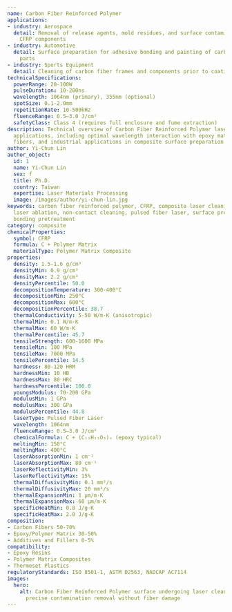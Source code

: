 ```yaml
---
name: Carbon Fiber Reinforced Polymer
applications:
- industry: Aerospace
  detail: Removal of release agents, mold residues, and surface contaminants from
    CFRP components
- industry: Automotive
  detail: Surface preparation for adhesive bonding and painting of carbon fiber composite
    parts
- industry: Sports Equipment
  detail: Cleaning of carbon fiber frames and components prior to coating or repair
technicalSpecifications:
  powerRange: 20-100W
  pulseDuration: 10-200ns
  wavelength: 1064nm (primary), 355nm (optional)
  spotSize: 0.1-2.0mm
  repetitionRate: 10-500kHz
  fluenceRange: 0.5–3.0 J/cm²
  safetyClass: Class 4 (requires full enclosure and fume extraction)
description: Technical overview of Carbon Fiber Reinforced Polymer laser cleaning
  applications, including optimal wavelength interaction with epoxy matrix and carbon
  fibers, and industrial applications in composite surface preparation.
author: Yi-Chun Lin
author_object:
  id: 1
  name: Yi-Chun Lin
  sex: f
  title: Ph.D.
  country: Taiwan
  expertise: Laser Materials Processing
  image: /images/author/yi-chun-lin.jpg
keywords: carbon fiber reinforced polymer, CFRP, composite laser cleaning, epoxy removal,
  laser ablation, non-contact cleaning, pulsed fiber laser, surface preparation, adhesive
  bonding pretreatment
category: composite
chemicalProperties:
  symbol: CFRP
  formula: C + Polymer Matrix
  materialType: Polymer Matrix Composite
properties:
  density: 1.5-1.6 g/cm³
  densityMin: 0.9 g/cm³
  densityMax: 2.2 g/cm³
  densityPercentile: 50.0
  decompositionTemperature: 300-400°C
  decompositionMin: 250°C
  decompositionMax: 600°C
  decompositionPercentile: 38.7
  thermalConductivity: 5-50 W/m·K (anisotropic)
  thermalMin: 0.1 W/m·K
  thermalMax: 60 W/m·K
  thermalPercentile: 45.7
  tensileStrength: 600-1600 MPa
  tensileMin: 100 MPa
  tensileMax: 7000 MPa
  tensilePercentile: 14.5
  hardness: 80-120 HRM
  hardnessMin: 10 HB
  hardnessMax: 80 HRC
  hardnessPercentile: 100.0
  youngsModulus: 70-200 GPa
  modulusMin: 1 GPa
  modulusMax: 300 GPa
  modulusPercentile: 44.8
  laserType: Pulsed Fiber Laser
  wavelength: 1064nm
  fluenceRange: 0.5–3.0 J/cm²
  chemicalFormula: C + (C₁₁H₁₂O₃)ₙ (epoxy typical)
  meltingMin: 150°C
  meltingMax: 400°C
  laserAbsorptionMin: 1 cm⁻¹
  laserAbsorptionMax: 80 cm⁻¹
  laserReflectivityMin: 3%
  laserReflectivityMax: 15%
  thermalDiffusivityMin: 0.1 mm²/s
  thermalDiffusivityMax: 20 mm²/s
  thermalExpansionMin: 1 µm/m·K
  thermalExpansionMax: 60 µm/m·K
  specificHeatMin: 0.8 J/g·K
  specificHeatMax: 2.0 J/g·K
composition:
- Carbon Fibers 50-70%
- Epoxy/Polymer Matrix 30-50%
- Additives and Fillers 0-5%
compatibility:
- Epoxy Resins
- Polymer Matrix Composites
- Thermoset Plastics
regulatoryStandards: ISO 8501-1, ASTM D2563, NADCAP AC7114
images:
  hero:
    alt: Carbon Fiber Reinforced Polymer surface undergoing laser cleaning showing
      precise contamination removal without fiber damage
---
```

